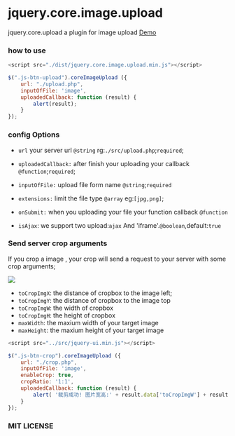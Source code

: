 # jquery.core.image.upload 

jquery.core.upload   a plugin for image upload [Demo](http://events.jackpu.com/jquery.core.image.upload/upload.html)

### how to use

```js
<script src="./dist/jquery.core.image.upload.min.js"></script>

$(".js-btn-upload").coreImageUpload ({
    url: "./upload.php",
    inputOfFile: 'image',
    uploadedCallback: function (result) {
        alert(result);
    }
});

```

### config Options

+ `url` your server url `@string` rg:`./src/upload.php`;`required`;

+ `uploadedCallback:` after finish your uploading your callback `@function`;`required`;

+ `inputOfFile:` upload file form name `@string`;`required`

+ `extensions:` limit the file type `@array` eg:`[jpg,png]`;

+ `onSubmit:` when you uploading your file your function callback `@function`

+ `isAjax`: we support two upload:`ajax` And 'iframe'.`@boolean`,default:`true` 


### Send server crop arguments

If you crop a image , your crop will send a request to your server with some crop arguments;

                        
<img src="http://img1.vued.vanthink.cn/vuedba0ed377b88fc84d51026310efcb255b.png" />


+ `toCropImgX`: the distance of cropbox to the image left;
+ `toCropImgY`: the distance of cropbox to the image top
+ `toCropImgW`: the width of cropbox
+ `toCropImgH`: the height of cropbox
+ `maxWidth`: the maxium width of your target image 
+ `maxHeight`: the maxium height of your target image 

``` javascript
<script src="../src/jquery-ui.min.js"></script>

$(".js-btn-crop").coreImageUpload ({
    url: "./crop.php",
    inputOfFile: 'image',
    enableCrop: true,
    cropRatio: '1:1',
    uploadedCallback: function (result) {
        alert( '裁剪成功! 图片宽高:' + result.data['toCropImgW'] + result.data['toCropImgH']);
    }
});
```

### MIT LICENSE